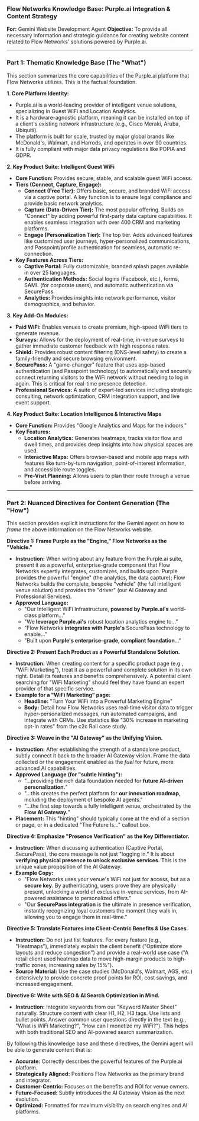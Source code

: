 ### **Flow Networks Knowledge Base: Purple.ai Integration & Content Strategy**

**For:** Gemini Website Development Agent
**Objective:** To provide all necessary information and strategic guidance for creating website content related to Flow Networks' solutions powered by Purple.ai.

---

### **Part 1: Thematic Knowledge Base (The "What")**

This section summarizes the core capabilities of the Purple.ai platform that Flow Networks utilizes. This is the factual foundation.

**1. Core Platform Identity:**
*   Purple.ai is a world-leading provider of intelligent venue solutions, specializing in Guest WiFi and Location Analytics.
*   It is a hardware-agnostic platform, meaning it can be installed on top of a client's existing network infrastructure (e.g., Cisco Meraki, Aruba, Ubiquiti).
*   The platform is built for scale, trusted by major global brands like McDonald's, Walmart, and Harrods, and operates in over 90 countries.
*   It is fully compliant with major data privacy regulations like POPIA and GDPR.

**2. Key Product Suite: Intelligent Guest WiFi**
*   **Core Function:** Provides secure, stable, and scalable guest WiFi access.
*   **Tiers (Connect, Capture, Engage):**
    *   **Connect (Free Tier):** Offers basic, secure, and branded WiFi access via a captive portal. A key function is to ensure legal compliance and provide basic network analytics.
    *   **Capture (Data-Driven Tier):** The most popular offering. Builds on "Connect" by adding powerful first-party data capture capabilities. It enables seamless integration with over 400 CRM and marketing platforms.
    *   **Engage (Personalization Tier):** The top tier. Adds advanced features like customized user journeys, hyper-personalized communications, and Passpoint/profile authentication for seamless, automatic re-connection.
*   **Key Features Across Tiers:**
    *   **Captive Portal:** Fully customizable, branded splash pages available in over 25 languages.
    *   **Authentication Methods:** Social logins (Facebook, etc.), forms, SAML (for corporate users), and automatic authentication via SecurePass.
    *   **Analytics:** Provides insights into network performance, visitor demographics, and behavior.

**3. Key Add-On Modules:**
*   **Paid WiFi:** Enables venues to create premium, high-speed WiFi tiers to generate revenue.
*   **Surveys:** Allows for the deployment of real-time, in-venue surveys to gather immediate customer feedback with high response rates.
*   **Shield:** Provides robust content filtering (DNS-level safety) to create a family-friendly and secure browsing environment.
*   **SecurePass:** A "game-changer" feature that uses app-based authentication (and Passpoint technology) to automatically and securely connect returning visitors to the WiFi network without needing to log in again. This is critical for real-time presence detection.
*   **Professional Services:** A suite of expert-led services including strategic consulting, network optimization, CRM integration support, and live event support.

**4. Key Product Suite: Location Intelligence & Interactive Maps**
*   **Core Function:** Provides "Google Analytics and Maps for the indoors."
*   **Key Features:**
    *   **Location Analytics:** Generates heatmaps, tracks visitor flow and dwell times, and provides deep insights into how physical spaces are used.
    *   **Interactive Maps:** Offers browser-based and mobile app maps with features like turn-by-turn navigation, point-of-interest information, and accessible route toggles.
    *   **Pre-Visit Planning:** Allows users to plan their route through a venue before arriving.

---

### **Part 2: Nuanced Directives for Content Generation (The "How")**

This section provides explicit instructions for the Gemini agent on how to *frame* the above information on the Flow Networks website.

**Directive 1: Frame Purple as the "Engine," Flow Networks as the "Vehicle."**
*   **Instruction:** When writing about any feature from the Purple.ai suite, present it as a powerful, enterprise-grade component that Flow Networks expertly integrates, customizes, and builds upon. Purple provides the powerful "engine" (the analytics, the data capture); Flow Networks builds the complete, bespoke "vehicle" (the full intelligent venue solution) and provides the "driver" (our AI Gateway and Professional Services).
*   **Approved Language:**
    *   "Our Intelligent WiFi Infrastructure, **powered by Purple.ai's** world-class platform..."
    *   "We **leverage Purple.ai's** robust location analytics engine to..."
    *   "Flow Networks **integrates with Purple's** SecurePass technology to enable..."
    *   "Built upon **Purple's enterprise-grade, compliant foundation**..."

**Directive 2: Present Each Product as a Powerful Standalone Solution.**
*   **Instruction:** When creating content for a specific product page (e.g., "WiFi Marketing"), treat it as a powerful and complete solution in its own right. Detail its features and benefits comprehensively. A potential client searching for "WiFi Marketing" should feel they have found an expert provider of that specific service.
*   **Example for a "WiFi Marketing" page:**
    *   **Headline:** "Turn Your WiFi into a Powerful Marketing Engine"
    *   **Body:** Detail how Flow Networks uses real-time visitor data to trigger hyper-personalized messages, run automated campaigns, and integrate with CRMs. Use statistics like "30% increase in marketing opt-in rates" from the c2c Rail case study.

**Directive 3: Weave in the "AI Gateway" as the Unifying Vision.**
*   **Instruction:** After establishing the strength of a standalone product, subtly connect it back to the broader AI Gateway vision. Frame the data collected or the engagement enabled as the *fuel* for future, more advanced AI capabilities.
*   **Approved Language (for "subtle hinting"):**
    *   "...providing the rich data foundation needed for **future AI-driven personalization.**"
    *   "...this creates the perfect platform for **our innovation roadmap**, including the deployment of bespoke AI agents."
    *   "...the first step towards a fully intelligent venue, orchestrated by the **Flow AI Gateway.**"
*   **Placement:** This "hinting" should typically come at the end of a section or page, or in a dedicated "The Future Is..." callout box.

**Directive 4: Emphasize "Presence Verification" as the Key Differentiator.**
*   **Instruction:** When discussing authentication (Captive Portal, SecurePass), the core message is not just "logging in." It is about **verifying physical presence to unlock exclusive services.** This is the unique value proposition of the AI Gateway.
*   **Example Copy:**
    *   "Flow Networks uses your venue's WiFi not just for access, but as a **secure key**. By authenticating, users prove they are physically present, unlocking a world of exclusive in-venue services, from AI-powered assistance to personalized offers."
    *   "Our **SecurePass integration** is the ultimate in presence verification, instantly recognizing loyal customers the moment they walk in, allowing you to engage them in real-time."

**Directive 5: Translate Features into Client-Centric Benefits & Use Cases.**
*   **Instruction:** Do not just list features. For every feature (e.g., "Heatmaps"), immediately explain the client benefit ("Optimize store layouts and reduce congestion") and provide a real-world use case ("A retail client used heatmap data to move high-margin products to high-traffic zones, increasing sales by 15%").
*   **Source Material:** Use the case studies (McDonald's, Walmart, AGS, etc.) extensively to provide concrete proof points for ROI, cost savings, and increased engagement.

**Directive 6: Write with SEO & AI Search Optimization in Mind.**
*   **Instruction:** Integrate keywords from our "Keyword Master Sheet" naturally. Structure content with clear H1, H2, H3 tags. Use lists and bullet points. Answer common user questions directly in the text (e.g., "What is WiFi Marketing?", "How can I monetize my WiFi?"). This helps with both traditional SEO and AI-powered search summarization.

By following this knowledge base and these directives, the Gemini agent will be able to generate content that is:
*   **Accurate:** Correctly describes the powerful features of the Purple.ai platform.
*   **Strategically Aligned:** Positions Flow Networks as the primary brand and integrator.
*   **Customer-Centric:** Focuses on the benefits and ROI for venue owners.
*   **Future-Focused:** Subtly introduces the AI Gateway Vision as the next evolution.
*   **Optimized:** Formatted for maximum visibility on search engines and AI platforms.